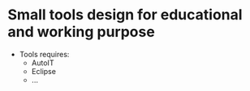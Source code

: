 <!-- 
Owned by: peena5370
-->
# Small tools design for educational and working purpose
- Tools requires: 
  - AutoIT
  - Eclipse
  - ...
